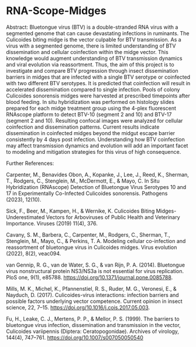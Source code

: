 # RNA-Scope-Midges

Abstract: 
Bluetongue virus (BTV) is a double-stranded RNA virus with a segmented genome that can cause devastating infections in ruminants. The Culicoides biting midge is the vector culpable for BTV transmission. As a virus with a segmented genome, there is limited understanding of BTV dissemination and cellular coinfection within the midge vector. This knowledge would augment understanding of BTV transmission dynamics and viral evolution via reassortment. Thus, the aim of this project is to investigate and compare BTV progression through insect dissemination barriers in midges that are infected with a single BTV serotype or coinfected with two different BTV serotypes. It is predicted that coinfection will result in accelerated dissemination compared to single infection. Pools of colony Culicoides sonorensis midges were harvested at prescribed timepoints after blood feeding. In situ hybridization was performed on histology slides prepared for each midge treatment group using the 4-plex fluorescent RNAscope platform to detect BTV-10 (segment 2 and 10) and BTV-17 (segment 2 and 10). Resulting confocal images were analyzed for cellular coinfection and dissemination patterns. Current results indicate dissemination in coinfected midges beyond the midgut escape barrier consistently by 4 days post infection. Understanding how BTV coinfection may affect transmission dynamics and evolution will add an important facet to modeling and mitigation strategies for this virus of high consequence.

Further References: 

Carpenter, M., Benavides Obon, A., Kopanke, J., Lee, J., Reed, K., Sherman, T., Rodgers, C., Stenglein, M., McDermott, E., & Mayo, C. In Situ Hybridization (RNAscope) Detection of Bluetongue Virus Serotypes 10 and 17 in Experimentally Co-Infected Culicoides sonorensis. Pathogens (2023), 12(10).

Sick, F., Beer, M., Kampen, H., & Wernike, K. Culicoides Biting Midges-Underestimated Vectors for Arboviruses of Public Health and Veterinary Importance. Viruses (2019) 11(4), 376.

Cavany, S. M., Barbera, C., Carpenter, M., Rodgers, C., Sherman, T., Stenglein, M., Mayo, C., & Perkins, T. A. Modeling cellular co-infection and reassortment of bluetongue virus in Culicoides midges. Virus evolution (2022), 8(2), veac094. 

van Gennip, R. G., van de Water, S. G., & van Rijn, P. A. (2014). Bluetongue virus nonstructural protein NS3/NS3a is not essential for virus replication. PloS one, 9(1), e85788. https://doi.org/10.1371/journal.pone.0085788. 

Mills, M. K., Michel, K., Pfannenstiel, R. S., Ruder, M. G., Veronesi, E., & Nayduch, D. (2017). Culicoides-virus interactions: infection barriers and possible factors underlying vector competence. Current opinion in insect science, 22, 7–15. https://doi.org/10.1016/j.cois.2017.05.003. 

Fu, H., Leake, C. J., Mertens, P. P., & Mellor, P. S. (1999). The barriers to bluetongue virus infection, dissemination and transmission in the vector, Culicoides variipennis (Diptera: Ceratopogonidae). Archives of virology, 144(4), 747–761. https://doi.org/10.1007/s007050050540
